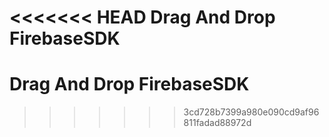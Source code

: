 <<<<<<< HEAD
Drag And Drop FirebaseSDK
=======
# Drag And Drop FirebaseSDK
>>>>>>> 3cd728b7399a980e090cd9af96811fadad88972d
